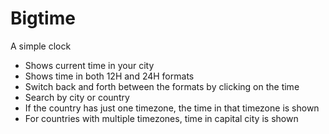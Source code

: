 # Bigtime
A simple clock

- Shows current time in your city
- Shows time in both 12H and 24H formats
- Switch back and forth between the formats by clicking on the time
- Search by city or country
- If the country has just one timezone, the time in that timezone is shown
- For countries with multiple timezones, time in capital city is shown